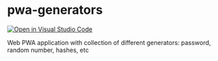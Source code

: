 # pwa-generators
[![Open in Visual Studio Code](https://open.vscode.dev/badges/open-in-vscode.svg)](https://open.vscode.dev/alexarus/pwa-generators)

Web PWA application with collection of different generators: password, random number, hashes, etc
